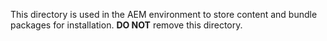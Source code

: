 This directory is used in the AEM environment to store content and bundle packages for installation. **DO NOT** remove this directory.